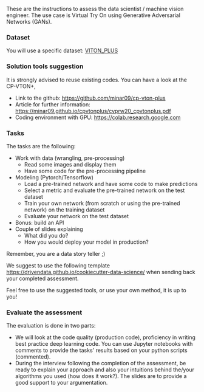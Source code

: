 These are the instructions to assess the data scientist / machine vision engineer.
The use case is Virtual Try On using Generative Adversarial Networks (GANs).

### Dataset
You will use a specific dataset: [VITON_PLUS](https://1drv.ms/u/s!Ai8t8GAHdzVUiQQYX0azYhqIDPP6?e=4cpFTI)

### Solution tools suggestion
It is strongly advised to reuse existing codes. 
You can have a look at the CP-VTON+, 

- Link to the github: https://github.com/minar09/cp-vton-plus
- Article for further information: https://minar09.github.io/cpvtonplus/cvprw20_cpvtonplus.pdf
- Coding environment with GPU: https://colab.research.google.com
 
### Tasks
The tasks are the following:
- Work with data (wrangling, pre-processing)
    - Read some images and display them
    - Have some code for the pre-processing pipeline
- Modeling (Pytorch/Tensorflow)
    - Load a pre-trained network and have some code to make predictions
    - Select a metric and evaluate the pre-trained network on the test dataset
    - Train your own network (from scratch or using the pre-trained network) on the training dataset
    - Evaluate your network on the test dataset
- Bonus: build an API
- Couple of slides explaining
    - What did you do?
    - How you would deploy your model in production?
    
Remember, you are a data story teller ;)

We suggest to use the following template https://drivendata.github.io/cookiecutter-data-science/
when sending back your completed assessment.

Feel free to use the suggested tools, or use your own method, it is up to you!

### Evaluate the assessment
The evaluation is done in two parts:
- We will look at the code quality (production code), proficiency in writing best practice deep learning code.
You can use Jupyter notebooks with comments to provide the tasks' results based on your python scripts (commented).
- During the interview following the completion of the assessment, be ready
to explain your approach and also your intuitions behind the/your algorithms you used (how does it work?). 
The slides are to provide a good support to your argumentation.
